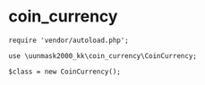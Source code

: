 # coin_currency

```text
require 'vendor/autoload.php';

use \uunmask2000_kk\coin_currency\CoinCurrency;

$class = new CoinCurrency();

```
